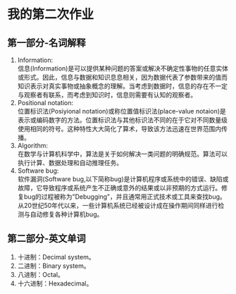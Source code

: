 # 我的第二次作业
## 第一部分-名词解释
1. Information:  
信息(Information)是可以提供某种问题的答案或解决不确定性事物的任意实体或形式。因此，信息与数据和知识息息相关，因为数据代表了参数带来的值而知识表示对真实事物或抽象概念的理解。当考虑到数据时，信息的存在不一定与观察者有联系，而考虑到知识时，信息则需要有认知的观察者。  
2. Positional notation:  
位置标识法(Posiyional notation)或称位置值标识法(place-value notaion)是表示或编码数字的方法。位置标识法与其他标识法不同的在于它对不同数量级使用相同的符号。这种特性大大简化了算术，导致该方法迅速在世界范围内传播。  
3. Algorithm:  
在数学与计算机科学中，算法是关于如何解决一类问题的明确规范。算法可以执行计算、数据处理和自动推理任务。  
4. Software bug:  
软件漏洞(Software bug,以下简称bug)是计算机程序或系统中的错误、缺陷或故障，它导致程序或系统产生不正确或意外的结果或以非预期的方式运行。修复bug的过程被称为"Debugging"，并且通常用正式技术或工具来查找bug。从20世纪50年代以来，一些计算机系统已经被设计成在操作期间同样进行检测与自动修复各种计算机bug。
## 第二部分-英文单词
1. 十进制：Decimal system。  
2. 二进制：Binary system。  
3. 八进制：Octal。  
4. 十六进制：Hexadecimal。